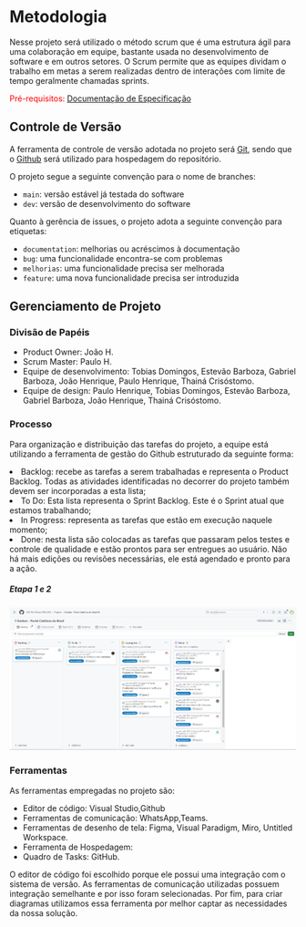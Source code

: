 
# Metodologia
 Nesse projeto será utilizado o método scrum que  é uma estrutura ágil para uma colaboração em equipe, bastante usada no desenvolvimento de software e em outros setores. O Scrum permite que as equipes dividam o trabalho em metas a serem realizadas dentro de interações com limite de tempo geralmente chamadas sprints.

<span style="color:red">Pré-requisitos: <a href="02-Especificação do Projeto.md"> Documentação de Especificação</a></span>

## Controle de Versão

A ferramenta de controle de versão adotada no projeto será 
[Git](https://git-scm.com/), sendo que o [Github](https://github.com)
será utilizado para hospedagem do repositório.

O projeto segue a seguinte convenção para o nome de branches:

- `main`: versão estável já testada do software
- `dev`: versão de desenvolvimento do software

Quanto à gerência de issues, o projeto adota a seguinte convenção para
etiquetas:

- `documentation`: melhorias ou acréscimos à documentação
- `bug`: uma funcionalidade encontra-se com problemas
- `melhorias`: uma funcionalidade precisa ser melhorada
- `feature`: uma nova funcionalidade precisa ser introduzida

<!-- Discuta como a configuração do projeto foi feita na ferramenta de versionamento escolhida. Exponha como a gerência de tags, merges, commits e branchs é realizada. Discuta como a gerência de issues foi realizada.

> **Links Úteis**:
> - [Tutorial GitHub](https://guides.github.com/activities/hello-world/)
> - [Git e Github](https://www.youtube.com/playlist?list=PLHz_AreHm4dm7ZULPAmadvNhH6vk9oNZA)
>  - [Comparando fluxos de trabalho](https://www.atlassian.com/br/git/tutorials/comparing-workflows)
> - [Understanding the GitHub flow](https://guides.github.com/introduction/flow/)
> - [The gitflow workflow - in less than 5 mins](https://www.youtube.com/watch?v=1SXpE08hvGs) -->

## Gerenciamento de Projeto

### Divisão de Papéis
* Product Owner: João H.
* Scrum Master: Paulo H.
* Equipe de desenvolvimento: Tobias Domingos, Estevão Barboza, Gabriel Barboza, João Henrique, Paulo Henrique, Thainá Crisóstomo.
* Equipe de design: Paulo Henrique, Tobias Domingos, Estevão Barboza, Gabriel Barboza, João Henrique, Thainá Crisóstomo.


<!-- Apresente a divisão de papéis entre os membros do grupo.

> **Links Úteis**:
> - [11 Passos Essenciais para Implantar Scrum no seu 
> Projeto](https://mindmaster.com.br/scrum-11-passos/)
> - [Scrum em 9 minutos](https://www.youtube.com/watch?v=XfvQWnRgxG0) -->

### Processo

Para organização e distribuição das tarefas do projeto, a equipe está utilizando a ferramenta de gestão do Github estruturado da seguinte forma:

<li>Backlog: recebe as tarefas a serem trabalhadas e representa o Product Backlog. Todas as atividades identificadas no decorrer do projeto também devem ser incorporadas a esta lista;
<li>To Do: Esta lista representa o Sprint Backlog. Este é o Sprint atual que estamos trabalhando;
<li>In Progress: representa as tarefas que estão em execução naquele momento;
<li>Done: nesta lista são colocadas as tarefas que passaram pelos testes e controle de qualidade e estão prontos para ser entregues ao usuário. Não há mais edições ou revisões necessárias, ele está agendado e pronto para a ação.

<h5>Etapa 1 e 2</h5>
 
<img src="../docs/img/KANBAN etapa 1 e 2.jpg">


### Ferramentas

As ferramentas empregadas no projeto são:

- Editor de código: Visual Studio,Github
- Ferramentas de comunicação: WhatsApp,Teams.
- Ferramentas de desenho de tela: Figma, Visual Paradigm, Miro, Untitled Workspace.
- Ferramenta de Hospedagem: 
- Quadro de Tasks: GitHub.

O editor de código foi escolhido porque ele possui uma integração com o
sistema de versão. As ferramentas de comunicação utilizadas possuem
integração semelhante e por isso foram selecionadas. Por fim, para criar
diagramas utilizamos essa ferramenta por melhor captar as
necessidades da nossa solução.

<!-- Liste quais ferramentas foram empregadas no desenvolvimento do projeto, justificando a escolha delas, sempre que possível.
 
> **Possíveis Ferramentas que auxiliarão no gerenciamento**: 
> - [Slack](https://slack.com/)
> - [Github](https://github.com/) -->
